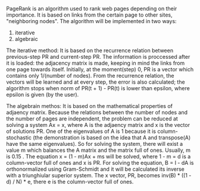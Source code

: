   PageRank is an algorithm used to rank web pages depending on their importance. It is based on links from the certain page to other sites, "neighboring nodes".
  The algorithm will be implemented in two ways:
1) iterative
2) algebraic

 The iterative method:
  It is based on the recurrence relation between previous-step PR and current-step PR. The information is proccessed after it is loaded: the adjacency matrix is made, keeping in mind the links from one page towards itself. Initially, at the moment(step) 0, PR is a vector which contains only 1/(number of nodes). From the recurrence relation, the vectors will be learned and at every step, the error is also calculated; the algorithm stops when norm of PR(t + 1) - PR(t) is lower than epsilon, where epsilon is given (by the user).

 The algebrain methos:
  It is based on the mathematical properties of adjaency matrix. Because the relations between the number of nodes and the number of pages are independent, the problem can be reduced at solving a system Ax = x, where A is the adjaency matrix and x is the vector of solutions PR. One of the eigenvalues of A is 1 because it is column-stochastic (the demonstration is based on the idea that A and transpose(A) have the same eigenvalues). So for solving the system, there will exist a value m which balances the A matrix and the matrix full of ones. Usually, m is 0.15 . The equation x = (1 - m)Ax + ms will be solved, where 1 - m = d is a column-vector full of ones and x is PR.
  For solving the equation, B = I - dA is orthonormalized using Gram-Schmidt and it will be calculated its inverse with a triunghiular superior system. The x vector, PR, becomes inv(B) * ((1 - d) / N) * e, there e is the column-vector full of ones.
